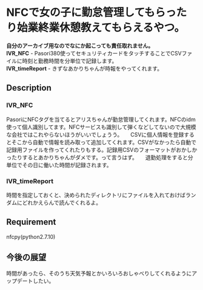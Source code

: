 NFCで女の子に勤怠管理してもらったり始業終業休憩教えてもらえるやつ。
====

**自分のアーカイブ用なのでなにか起こっても責任取れません。**  
**IVR_NFC** - Pasori380使ってセキュリティカードをタッチすることでCSVファイルに時刻と勤務時間を分単位で記録します。  
**IVR_timeReport** - きずなあかりちゃんが時報をやってくれます。   

## Description
### IVR_NFC
PasoriにNFCタグを当てるとアリスちゃんが勤怠管理してくれます。NFCのidm使って個人識別してます。NFCサービスも識別して弾くなどしてないので大規模な会社ではこれやらないほうがいいでしょうう。　　CSVに個人情報を登録するとそこから自動で情報を読み取って追加してくれます。CSVがなかったら自動で記録用ファイルを作ってくれたりもする。記録用CSVのフォーマットがおかしかったりするとあかりちゃんがダメです。って言うはず。　　退勤処理をすると分単位でその日に働いた時間が記録されます。　　　　　　　　　　　　　　　
### IVR_timeReport
時間を指定しておくと、決められたディレクトリにファイルを入れておけばランダムにどれかえらんで読んでくれるよ。
## Requirement
nfcpy(python2.7.10)
## 今後の展望
時間があったら、そのうち天気予報とかいろいろおしゃべりしてくれるようにアップデートしたい。
